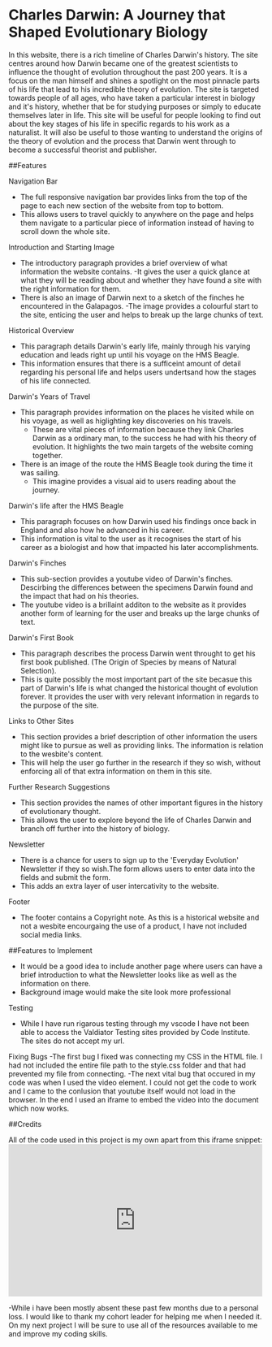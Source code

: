 # Charles Darwin: A Journey that Shaped Evolutionary Biology
In this website, there is a rich timeline of Charles Darwin's history. The site centres around how Darwin became one of the greatest scientists to influence the thought of evolution throughout the past 200 years. It is a focus on the man himself and shines a spotlight on the most pinnacle parts of his life that lead to his incredible theory of evolution. 
The site is targeted towards people of all ages, who have taken a particular interest in biology and it's history, whether that be for studying purposes or simply to educate themselves later in life. 
This site will be useful for people looking to find out about the key stages of his life in specific regards to his work as a naturalist. It will also be useful to those wanting to understand the origins of the theory of evolution and the process that Darwin went through to become a successful theorist and publisher.

##Features

Navigation Bar
  - The full responsive navigation bar provides links from the top of the page to each new section of the website from top to bottom. 
  - This allows users to travel quickly to anywhere on the page and helps them navigate to a particular piece of information instead of having to scroll down the whole site.

Introduction and Starting Image
  - The introductory paragraph provides a brief overview of what information the website contains.
    -It gives the user a quick glance at what they will be reading about and whether they have found a site with the right information for them.
  - There is also an image of Darwin next to a sketch of the finches he encountered in the Galapagos. 
    -The image provides a colourful start to the site, enticing the user and helps to break up the large chunks of text. 

Historical Overview
  - This paragraph details Darwin's early life, mainly through his varying education and leads right up until his voyage on the HMS Beagle.
  - This information ensures that there is a sufficeint amount of detail regarding his personal life and helps users undertsand how the stages of his life connected.
  
Darwin's Years of Travel
  - This paragraph provides information on the places he visited while on his voyage, as well as higlighting key discoveries on his travels.
     - These are vital pieces of information because they link Charles Darwin as a ordinary man, to the success he had with his theory of evolution. It highlights the two main targets of the website coming together.
  - There is an image of the route the HMS Beagle took during the time it was sailing.
     - This imagine provides a visual aid to users reading about the journey.

Darwin's life after the HMS Beagle
  - This paragraph focuses on how Darwin used his findings once back in England and also how he advanced in his career.
  - This information is vital to the user as it recognises the start of his career as a biologist and how that impacted his later accomplishments.

Darwin's Finches
  - This sub-section provides a youtube video of Darwin's finches. Descirbing the differences between the specimens Darwin found and the impact that had on his theories.
  - The youtube video is a brillaint additon to the website as it provides another form of learning for the user and breaks up the large chunks of text.

Darwin's First Book
  - This paragraph describes the process Darwin went throught to get his first book published. (The Origin of Species by means of Natural Selection).
  - This is quite possibly the most important part of the site becasue this part of Darwin's life is what changed the historical thought of evolution forever. It provides the user with very relevant information in regards to the purpose of the site.

Links to Other Sites 
  - This section provides a brief description of other information the users might like to pursue as well as providing links. The information is relation to the wesbite's content.
  - This will help the user go further in the research if they so wish, without enforcing all of that extra information on them in this site.

Further Research Suggestions
  - This section provides the names of other important figures in the history of evolutionary thought.
  - This allows the user to explore beyond the life of Charles Darwin and branch off further into the history of biology.
  
Newsletter
  - There is a chance for users to sign up to the 'Everyday Evolution' Newsletter if they so wish.The form allows users to enter data into the fields and submit the form.
   - This adds an extra layer of user intercativity to the website.

Footer
   - The footer contains a Copyright note. As this is a historical website and not a wesbite encourgaing the use of a product, I have not included social media links.

##Features to Implement 
  -  It would be a good idea to include another page where users can have a brief introduction to what the Newsletter looks like as well as the information on there.
  -  Background image would make the site look more professional

Testing
 - While I have run rigarous testing through my vscode I have not been able to access the Valdiator Testing sites provided by Code Institute. The sites do not accept my url.

Fixing Bugs
  -The first bug I fixed was connecting my CSS in the HTML file. I had not included the entire file path to the style.css folder and that had prevented my file from connecting.
  -The next vital bug that occured in my code was when I used the video element. I could not get the code to work and I came to the conlusion that youtube itself would not load in the browser. In the end I used an iframe to embed the video into the document which now works.

##Credits

All of the code used in this project is my own apart from this iframe snippet:   <iframe width="500" height="300" 
    src="https://www.youtube.com/embed/l25MBq8T77w"
    frameborder="0" allow="accelerometer; autoplay; encrypted-media; gyroscope; picture-in-picture" 
    allowfullscreen>
</iframe>

-While i have been mostly absent these past few months due to a personal loss. I would like to thank my cohort leader for helping me when I needed it. On my next project I will be sure to use all of the resources available to me and improve my coding skills.
   


